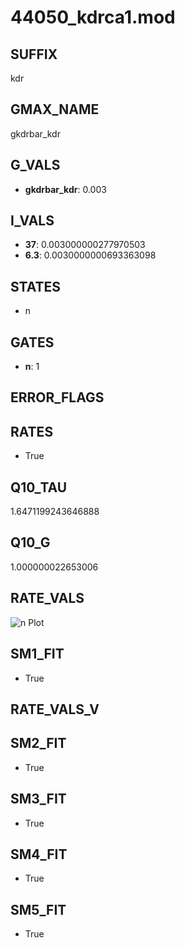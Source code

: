 # 44050_kdrca1.mod

## SUFFIX

kdr

## GMAX_NAME

gkdrbar_kdr

## G_VALS

- **gkdrbar_kdr**: 0.003

## I_VALS

- **37**: 0.003000000277970503
- **6.3**: 0.0030000000693363098

## STATES

- n

## GATES

- **n**: 1

## ERROR_FLAGS


## RATES

- True

## Q10_TAU

1.6471199243646888

## Q10_G

1.000000022653006

## RATE_VALS

![n Plot](/Users/pbozelos/Dropbox/icg-Chai-Panos/supermodels/output_markdown_files/K/44050_kdrca1.mod/images/n.png)

## SM1_FIT

- True

## RATE_VALS_V

## SM2_FIT

- True

## SM3_FIT

- True

## SM4_FIT

- True

## SM5_FIT

- True

